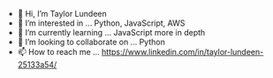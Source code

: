 - 👋 Hi, I’m Taylor Lundeen
- 👀 I’m interested in ... Python, JavaScript, AWS
- 🌱 I’m currently learning ... JavaScript more in depth
- 💞️ I’m looking to collaborate on ... Python
- 📫 How to reach me ... https://www.linkedin.com/in/taylor-lundeen-25133a54/

<!---
taylor-lundeen/taylor-lundeen is a ✨ special ✨ repository because its `README.md` (this file) appears on your GitHub profile.
You can click the Preview link to take a look at your changes.
--->
